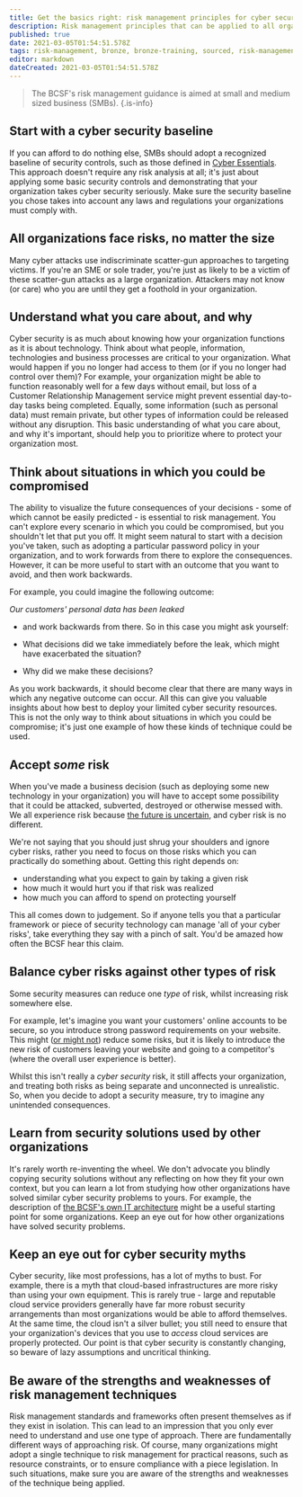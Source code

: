 ```yaml
---
title: Get the basics right: risk management principles for cyber security
description: Risk management principles that can be applied to all organisations, regardless of size.
published: true
date: 2021-03-05T01:54:51.578Z
tags: risk-management, bronze, bronze-training, sourced, risk-management-guidance
editor: markdown
dateCreated: 2021-03-05T01:54:51.578Z
---
```


> The BCSF's risk management guidance is aimed at small and medium sized business (SMBs). 
{.is-info}



Start with a cyber security baseline
------------------------------------

If you can afford to do nothing else, SMBs should adopt a recognized baseline of security controls, such as those defined in [Cyber Essentials](https://www.cyberessentials.ncsc.gov.uk/). This approach doesn't require any risk analysis at all; it's just about applying some basic security controls and demonstrating that your organization takes cyber security seriously. Make sure the security baseline you chose takes into account any laws and regulations your organizations must comply with.

All organizations face risks, no matter the size
------------------------------------------------

Many cyber attacks use indiscriminate scatter-gun approaches to targeting victims. If you're an SME or sole trader, you're just as likely to be a victim of these scatter-gun attacks as a large organization. Attackers may not know (or care) who you are until they get a foothold in your organization.

Understand what you care about, and why
---------------------------------------

Cyber security is as much about knowing how your organization functions as it is about technology. Think about what people, information, technologies and business processes are critical to your organization. What would happen if you no longer had access to them (or if you no longer had control over them)? For example, your organization might be able to function reasonably well for a few days without email, but loss of a Customer Relationship Management service might prevent essential day-to-day tasks being completed. Equally, some information (such as personal data) must remain private, but other types of information could be released without any disruption. This basic understanding of what you care about, and why it's important, should help you to prioritize where to protect your organization most.

Think about situations in which you could be compromised
--------------------------------------------------------

The ability to visualize the future consequences of your decisions - some of which cannot be easily predicted - is essential to risk management. You can't explore every scenario in which you could be compromised, but you shouldn't let that put you off. It might seem natural to start with a decision you've taken, such as adopting a particular password policy in your organization, and to work forwards from there to explore the consequences. However, it can be more useful to start with an outcome that you want to avoid, and then work backwards.

For example, you could imagine the following outcome:

*Our customers' personal data has been leaked*

- and work backwards from there. So in this case you might ask yourself:

-   What decisions did we take immediately before the leak, which might have exacerbated the situation?
-   Why did we make these decisions?

As you work backwards, it should become clear that there are many ways in which any negative outcome can occur. All this can give you valuable insights about how best to deploy your limited cyber security resources. This is not the only way to think about situations in which you could be compromise; it's just one example of how these kinds of technique could be used.

Accept *some* risk
------------------

When you've made a business decision (such as deploying some new technology in your organization) you will have to accept some possibility that it could be attacked, subverted, destroyed or otherwise messed with. We all experience risk because [the future is uncertain](https://www.ncsc.gov.uk/collection/risk-management-collection?curPage=/collection/risk-management-collection/essential-topics/fundamentals), and cyber risk is no different.

We're not saying that you should just shrug your shoulders and ignore cyber risks, rather you need to focus on those risks which you can practically do something about. Getting this right depends on:

-   understanding what you expect to gain by taking a given risk
-   how much it would hurt you if that risk was realized
-   how much you can afford to spend on protecting yourself

This all comes down to judgement. So if anyone tells you that a particular framework or piece of security technology can manage 'all of your cyber risks', take everything they say with a pinch of salt. You'd be amazed how often the BCSF hear this claim.

Balance cyber risks against other types of risk
-----------------------------------------------

Some security measures can reduce one *type* of risk, whilst increasing risk somewhere else.

For example, let's imagine you want your customers' online accounts to be secure, so you introduce strong password requirements on your website. This might ([or might not](https://www.ncsc.gov.uk/collection/passwords?curPage=/collection/passwords/updating-your-approach)) reduce some risks, but it is likely to introduce the new risk of customers leaving your website and going to a competitor's (where the overall user experience is better).

Whilst this isn't really a *cyber security* risk, it still affects your organization, and treating both risks as being separate and unconnected is unrealistic. So, when you decide to adopt a security measure, try to imagine any unintended consequences.

Learn from security solutions used by other organizations
---------------------------------------------------------

It's rarely worth re-inventing the wheel. We don't advocate you blindly copying security solutions without any reflecting on how they fit your own context, but you can learn a lot from studying how other organizations have solved similar cyber security problems to yours. For example, the description of [the BCSF's own IT architecture](https://www.ncsc.gov.uk/blog-post/ncsc-it-architecture-behind-ncscs-it-system-0) might be a useful starting point for some organizations. Keep an eye out for how other organizations have solved security problems.

Keep an eye out for cyber security myths
----------------------------------------

Cyber security, like most professions, has a lot of myths to bust. For example, there is a myth that cloud-based infrastructures are more risky than using your own equipment. This is rarely true - large and reputable cloud service providers generally have far more robust security arrangements than most organizations would be able to afford themselves. At the same time, the cloud isn't a silver bullet; you still need to ensure that your organization's devices that you use to *access* cloud services are properly protected. Our point is that cyber security is constantly changing, so beware of lazy assumptions and uncritical thinking.

Be aware of the strengths and weaknesses of risk management techniques
----------------------------------------------------------------------

Risk management standards and frameworks often present themselves as if they exist in isolation. This can lead to an impression that you only ever need to understand and use one type of approach. There are fundamentally different ways of approaching risk. Of course, many organizations might adopt a single technique to risk management for practical reasons, such as resource constraints, or to ensure compliance with a piece legislation. In such situations, make sure you are aware of the strengths and weaknesses of the technique being applied.